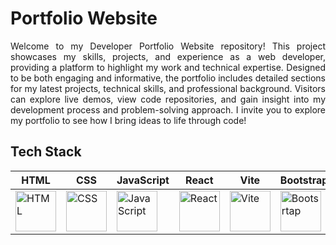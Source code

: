 # Portfolio Website

<p align="justify">Welcome to my Developer Portfolio Website repository! This project showcases my skills, projects, and experience as a web developer, providing a platform to highlight my work and technical expertise. Designed to be both engaging and informative, the portfolio includes detailed sections for my latest projects, technical skills, and professional background. Visitors can explore live demos, view code repositories, and gain insight into my development process and problem-solving approach. I invite you to explore my portfolio to see how I bring ideas to life through code!</p>
<h2 align="left">Tech Stack</h2>

| HTML  | CSS  | JavaScript  | React  | Vite  | Bootstrap | SCSS | 
|-------|------|-------------|--------|-------|-----------|------|
| <img src="https://cdn.worldvectorlogo.com/logos/html-1.svg" alt="HTML" width="65"/> | <img src="https://cdn.worldvectorlogo.com/logos/css-3.svg" alt="CSS" width="65"/> | <img src="https://upload.wikimedia.org/wikipedia/commons/6/6a/JavaScript-logo.png" alt="JavaScript" width="65"/> | <img src="https://cdn.worldvectorlogo.com/logos/react-1.svg" alt="React" width="65"/> | <img src="https://vitejs.dev/logo.svg" alt="Vite" width="65"/> | <img src="https://cdn.worldvectorlogo.com/logos/bootstrap-5-1.svg" alt="Bootsrtap" width="65"/> | <img src="https://cdn.worldvectorlogo.com/logos/sass-1.svg" alt="SCSS" width="65"/> |
